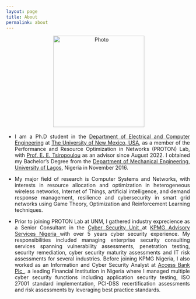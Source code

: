 ```yaml
---
layout: page
title: About
permalink: about
---
```

<!-- ---
permalink: /
title: "About Me"
excerpt: "About Me"
author_profile: true
redirect_from: 
  - /about/
  - /about.html
---  -->
<p align="center"> &nbsp;<img src="https://adedamola-adesokan.github.io/assets/img/unm-ece-logo.png" alt="Photo" style="width: 250px;"></p>

<ul>
<li><p align="justify">I am a Ph.D student in the <a href="http://www.ece.unm.edu" target="_blank">Department of Electrical and Computer Engineering</a> at <a href="http://www.unm.edu" target="_blank">The University of New Mexico, USA</a>, as a member of the Performance and Resource Optimization in Networks (PROTON) Lab, with <a href="http://ece-research.unm.edu/tsiropoulou/index.html" target="_blank">Prof. E. E. Tsiropoulou</a> as an advisor since August 2022. I obtained my Bachelor’s Degree from the <a href="https://unilag.edu.ng/?page_id=2944" target="_blank">Department of Mechanical Engineering</a>, <a href="https://unilag.edu.ng/" target="_blank">University of Lagos</a>, Nigeria in November 2016.</p></li>
<li><p align="justify">My major field of research is Computer Systems and Networks, with interests in resource allocation and optimization in heterogeneous wireless networks, Internet of Things, artificial intelligence, and demand response management, resilience and cybersecurity in smart grid networks using Game Theory, Optimization and Reinforcement Learning techniques.</p></li>
  
<!-- <li><p align="justify">I am also an active student member of the Institute of Electrical and Electronics Engineers (IEEE), IEEE Women in Engineering (WIE) Affinity Group and IEEE Special Interests Group on Humanitarian Technology (SIGHT). I have been the Chairperson for <a href="https://ieeesbdu.org/" target="_blank">IEEE Student Branch University of Dhaka (IEEE SB DU)</a> from 2019 to 2021. I received the Best Idea Award at IEEE Bangladesh Section Humanitarian Idea Contest 2017 for the project <a href="https://ieeexplore.ieee.org/abstract/document/8288898" target="_blank">FoodAlytics: A formalin detection system incorporating a supervised learning approach</a> which was also shortlisted for funding from 409 submissions worldwide at <a href="https://sight.ieee.org/ieee-young-engineers-humanitarian-challenge/" target="_blank">All IEEE Young Engineers’ Humanitarian Challenge (AIYEHUM)</a>, organized by the IEEE Region 10 (Asia-Pacific).</p></li> -->
  
<li><p align="justify">Prior to joining PROTON Lab at UNM, I gathered industry exprecience as a Senior Consultant in the <a href="https://home.kpmg/ng/en/home/services/advisory/risk-consulting/cyber.html" target="_blank">Cyber Security Unit </a> at <a href="https://home.kpmg/ng/en/home.html" target="_blank">KPMG Advisory Services Nigeria </a> with over 5 years cyber security experience. My responsibilities included managing enterprise security consulting services spanning vulnerability assessments, penetration testing, security remediation, cyber security maturity assessments and IT risk assessments for several industries. Before joining KPMG Nigeria, I also worked as an Information and Cyber Security Analyst at <a href="https://www.accessbankplc.com/" target="_blank">Access Bank Plc </a>, a leading Financial Institution in Nigeria where I managed multiple cyber security functions including application security testing, ISO 27001 standard implementation, PCI-DSS recertification assessments and risk assessments by leveraging best practice standards.</p></li>
 
  
<!-- <li><p align="justify"><a href="https://adedamola-adesokan.github.io/files/Adedamola_P_Adesokan.pdf" target="_blank">Click Here to view my CV.</a></p></li> -->
</ul>

<!-- ---
layout: page
title: About
permalink: about
---

> Satoshi Nakamoto is the name used by the presumed pseudonymous person or persons who developed bitcoin, authored the bitcoin white paper, and created and deployed bitcoin's original reference implementation. - Wikipedia

## Profile Image

The following profile image is my first NFT avatar.
<img class="mx-auto w-1/2" src="{{site.baseurl}}/assets/img/Image.jpg">

## References

I copied some references from [wikipedia](https://en.wikipedia.org/wiki/Satoshi_Nakamoto) to show some markdown examples:

 - "The misidentification of Satoshi Nakamoto". theweek.com. 30 June 2015. Retrieved 22 July 2019.
 Kharif, Olga (23 April 2019). "John McAfee Vows to Unmask Crypto's Satoshi Nakamoto, Then Backs Off". Bloomberg.
 - "Who Is Satoshi Nakamoto, Inventor of Bitcoin? It Doesn't Matter". Fortune. Retrieved 22 July 2019.
 - Bearman, Sophie (27 October 2017). "Bitcoin's creator may be worth $6 billion — but people still don't know who it is". CNBC. Retrieved 22 July 2019.
 S., L. (2 November 2015). "Who is Satoshi Nakamoto?". The Economist explains. The Economist. Archived from the original on 21 August 2016. Retrieved 3 November 2015. -->